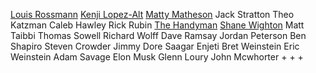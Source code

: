 [Louis Rossmann](https://www.youtube.com/@rossmanngroup)
[Kenji Lopez-Alt](https://www.youtube.com/@JKenjiLopezAlt)
[Matty Matheson](https://www.youtube.com/@mattymatheson)
Jack Stratton
Theo Katzman
Caleb Hawley
Rick Rubin
[The Handyman](https://www.youtube.com/@TheHandyman1)
[Shane Wighton](https://www.youtube.com/channel/UCj1VqrHhDte54oLgPG4xpuQ)
Matt Taibbi
Thomas Sowell
Richard Wolff
Dave Ramsay
Jordan Peterson
Ben Shapiro
Steven Crowder
Jimmy Dore
Saagar Enjeti
Bret Weinstein
Eric Weinstein
Adam Savage
Elon Musk
Glenn Loury
John Mcwhorter
+
+
+